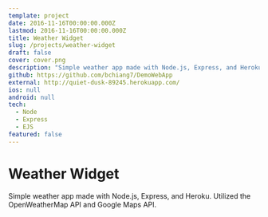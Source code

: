```yaml
---
template: project
date: 2016-11-16T00:00:00.000Z
lastmod: 2016-11-16T00:00:00.000Z
title: Weather Widget
slug: /projects/weather-widget
draft: false
cover: cover.png
description: "Simple weather app made with Node.js, Express, and Heroku. Utilized the OpenWeatherMap API and Google Maps API."
github: https://github.com/bchiang7/DemoWebApp
external: http://quiet-dusk-89245.herokuapp.com/
ios: null
android: null
tech:
  - Node
  - Express
  - EJS
featured: false
---
```


# Weather Widget

Simple weather app made with Node.js, Express, and Heroku. Utilized the OpenWeatherMap API and Google Maps API.
